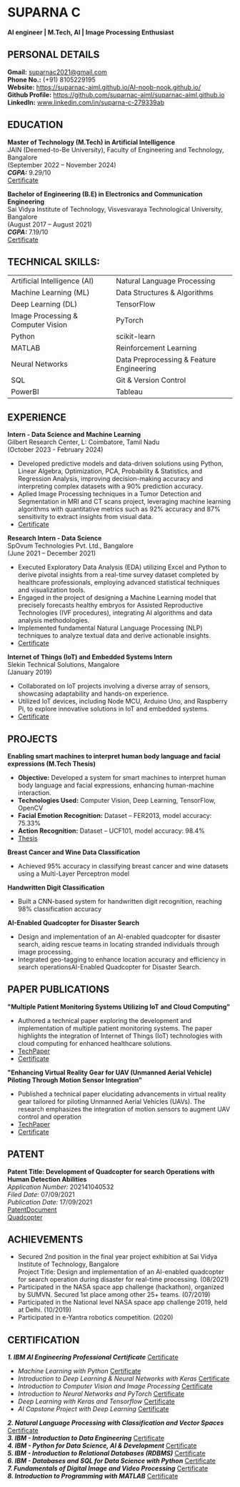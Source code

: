 # **SUPARNA C**  
**AI engineer | M.Tech, AI | Image Processing Enthusiast**  

## **PERSONAL DETAILS**  
**Gmail:** suparnac2021@gmail.com  
**Phone No.:** (+91) 8105229195  
**Website:**  https://suparnac-aiml.github.io/AI-noob-nook.github.io/  
**Github Profile:** https://github.com/suparnac-aiml/suparnac-aiml.github.io  
**LinkedIn:** www.linkedin.com/in/suparna-c-279339ab  

## **EDUCATION**  
**Master of Technology (M.Tech) in Artificial Intelligence**  
JAIN (Deemed-to-Be University), Faculty of Engineering and Technology, Bangalore  
(September 2022 – November 2024)  
***CGPA:*** 9.29/10  
[Certificate](https://github.com/suparnac-aiml/suparnac-aiml.github.io/blob/main/M.Tech%20(AI)/M.Tech%20Certificate.jpg)  
  
**Bachelor of Engineering (B.E) in Electronics and Communication Engineering**  
Sai Vidya Institute of Technology, Visvesvaraya Technological University, Bangalore  
(August 2017 – August 2021)  
***CGPA:*** 7.19/10  
[Certificate](https://github.com/suparnac-aiml/suparnac-aiml.github.io/blob/main/B.Tech%20(ECE)/B.Tech%20certificate.jpg)  


## **TECHNICAL SKILLS:**  

|                                |                                |
|--------------------------------|--------------------------------|
| Artificial Intelligence (AI)   | Natural Language Processing    |
| Machine Learning (ML)          | Data Structures & Algorithms   |
| Deep Learning (DL)             | TensorFlow                     |
| Image Processing & Computer Vision | PyTorch                 |
| Python                         | scikit-learn                   |
| MATLAB                         | Reinforcement Learning         |
| Neural Networks                | Data Preprocessing & Feature Engineering |
| SQL                            | Git & Version Control          |
|PowerBI                         | Tableau                        |



## **EXPERIENCE**  
**Intern - Data Science and Machine Learning**  
Gilbert Research Center, L: Coimbatore, Tamil Nadu  
(October 2023 - February 2024)  
- Developed predictive models and data-driven solutions using Python, Linear Algebra, Optimization, PCA, Probability & Statistics, and Regression Analysis, improving decision-making accuracy and interpreting complex datasets with a 90% prediction accuracy.  
- Aplied Image Processing techniques in a Tumor Detection and Segmentation in MRI and CT scans project, leveraging machine learning algorithms with quantitative metrics such as 92% accuracy and 87% sensitivity to extract insights from visual data.  
-  [Certificate](https://github.com/suparnac-aiml/suparnac-aiml.github.io/blob/main/Internship_Related_Documents/Gilbert%20Research%20Center%20-%20Internship%20certificate.jpg)


**Research Intern - Data Science**  
SpOvum Technologies Pvt. Ltd., Bangalore  
(June 2021 – December 2021)  
- Executed Exploratory Data Analysis (EDA) utilizing Excel and Python to derive pivotal insights from a real-time survey dataset completed by healthcare professionals, employing advanced statistical techniques and visualization tools.  
- Engaged in the project of designing a Machine Learning model that precisely forecasts healthy embryos for Assisted Reproductive Technologies (IVF procedures), integrating AI algorithms and data analysis methodologies.  
- Implemented fundamental Natural Language Processing (NLP) techniques to analyze textual data and derive actionable insights.
- [Certificate](https://github.com/suparnac-aiml/suparnac-aiml.github.io/blob/main/Internship_Related_Documents/Suparna%20EDA%20internship%20SpOvum.pdf)

  
**Internet of Things (IoT) and Embedded Systems Intern**  
Slekin Technical Solutions, Mangalore  
(January 2019)  
- Collaborated on IoT projects involving a diverse array of sensors, showcasing adaptability and hands-on experience.  
- Utilized IoT devices, including Node MCU, Arduino Uno, and Raspberry Pi, to explore innovative solutions in IoT and embedded systems.  
- [Certificate](https://github.com/suparnac-aiml/suparnac-aiml.github.io/blob/main/Internship_Related_Documents/Slekin%20-%20Internship%20certificate.jpg)

## **PROJECTS**  
**Enabling smart machines to interpret human body language and facial expressions (M.Tech Thesis)**  
- **Objective:** Developed a system for smart machines to interpret human body language and facial expressions, enhancing human-machine interaction.  
- **Technologies Used:** Computer Vision, Deep Learning, TensorFlow, OpenCV  
- **Facial Emotion Recognition:** Dataset – FER2013, model accuracy: 75.33%  
- **Action Recognition:** Dataset – UCF101, model accuracy: 98.4%
- [Thesis](https://github.com/suparnac-aiml/suparnac-aiml.github.io/blob/main/M.Tech%20(AI)/SUPARNA%20-%20M.Tech%20THESIS_compressed.pdf)

**Breast Cancer and Wine Data Classification**  
- Achieved 95% accuracy in classifying breast cancer and wine datasets using a Multi-Layer Perceptron model  

**Handwritten Digit Classification**
- Built a CNN-based system for handwritten digit recognition, reaching 98% classification accuracy

**AI-Enabled Quadcopter for Disaster Search**  
- Design and implementation of an AI-enabled quadcopter for disaster search, aiding rescue teams in locating stranded individuals through image processing.  
- Integrated geo-tagging to enhance location accuracy and efficiency in search operationsAI-Enabled Quadcopter for Disaster Search.  


## **PAPER PUBLICATIONS**   
**"Multiple Patient Monitoring Systems Utilizing IoT and Cloud Computing"**  
- Authored a technical paper exploring the development and implementation of multiple patient monitoring systems. The paper highlights the integration of Internet of Things (IoT) technologies with cloud computing for enhanced healthcare solutions.  
- [TechPaper](https://github.com/suparnac-aiml/suparnac-aiml.github.io/blob/main/Paper%20and%20Patent%20Publication/IRJET-V7I5926-%20MULTIPLE%20PATIENT%20MONITORING%20SYSTEM%20USING%20IOT%20AND%20CLOUD%20COMPUTING.pdf)   
- [Certificate](https://github.com/suparnac-aiml/suparnac-aiml.github.io/blob/main/Paper%20and%20Patent%20Publication/IRJET-V7I5926-%20MULTIPLE%20PATIENT%20MONITORING%20SYSTEM%20USING%20IOT%20AND%20CLOUD%20COMPUTING%20certificate.jpg)  

**"Enhancing Virtual Reality Gear for UAV (Unmanned Aerial Vehicle) Piloting Through Motion Sensor Integration"**  
- Published a technical paper elucidating advancements in virtual reality gear tailored for piloting Unmanned Aerial Vehicles (UAVs). The research emphasizes the integration of motion sensors to augment UAV control and operation  
- [TechPaper](https://github.com/suparnac-aiml/suparnac-aiml.github.io/blob/main/Paper%20and%20Patent%20Publication/IRJET-V7I5925%20-%20MOTION%20SENSOR%20ENHANCED%20VIRTUAL%20REALITY%20GEAR%20FOR%20PILOTING%20THE%20UAV%E2%80%99s.pdf)  
- [Certificate](https://github.com/suparnac-aiml/suparnac-aiml.github.io/blob/main/Paper%20and%20Patent%20Publication/IRJET-V7I5925%20-%20MOTION%20SENSOR%20ENHANCED%20VIRTUAL%20REALITY%20GEAR%20FOR%20PILOTING%20THE%20UAV%E2%80%99s%20-%20certificate.jpg)    

  
## **PATENT**
**Patent Title: Development of Quadcopter for search Operations with Human Detection Abilities**  
*Application Number:* 202141040532  
*Filed Date:* 07/09/2021  
*Publication Date:* 17/09/2021  
[PatentDocument](https://github.com/suparnac-aiml/suparnac-aiml.github.io/blob/main/Paper%20and%20Patent%20Publication/Patent%20Document-%20Development%20Of%20Quadcopter%20for%20Search%20Operations%20with%20Human.pdf)  
[Quadcopter](https://github.com/suparnac-aiml/suparnac-aiml.github.io/blob/main/Paper%20and%20Patent%20Publication/Quadcopter.jpg)  


## **ACHIEVEMENTS**
- Secured 2nd position in the final year project exhibition at Sai Vidya Institute of Technology, Bangalore  
  Project Title: Design and implementation of an AI-enabled quadcopter for search operation during disaster for real-time processing. (08/2021)   
- Participated in the NASA space app challenge (hackathon), organized by SUMVN. Secured 1st place among other 25+ teams. (07/2019)  
- Participated in the National level NASA space app challenge 2019, held at Delhi. (10/2019)  
- Participated in e-Yantra robotics competition. (2020)  

## **CERTIFICATION**  
***1. IBM AI Engineering Professional Certificate***  [Certificate](https://github.com/suparnac-aiml/suparnac-aiml.github.io/blob/main/Certificates/IBM%20AI%20engineering%20-%20certificate.pdf)   
  - *Machine Learning with Python*  [Certificate](https://github.com/suparnac-aiml/suparnac-aiml.github.io/blob/main/Certificates/1.%20IBM%20Machine%20Learning%20with%20Python.pdf)   
  - *Introduction to Deep Learning & Neural Networks with Keras*   [Certificate](https://github.com/suparnac-aiml/suparnac-aiml.github.io/blob/main/Certificates/2.%20IBM%20Introduction%20to%20Deep%20Learning%20%26%20Neural%20Networks%20with%20Keras.pdf)  
  - *Introduction to Computer Vision and Image Processing*   [Certificate](https://github.com/suparnac-aiml/suparnac-aiml.github.io/blob/main/Certificates/3.%20IBM%20Introduction%20to%20Computer%20Vision%20and%20Image%20Processing.pdf)  
  - *Introduction to Neural Networks and PyTorch*   [Certificate](https://github.com/suparnac-aiml/suparnac-aiml.github.io/blob/main/Certificates/4.%20IBM%20Introduction%20to%20Neural%20Networks%20and%20PyTorch.pdf)  
  - *Deep Learning with Keras and Tensorflow*   [Certificate](https://github.com/suparnac-aiml/suparnac-aiml.github.io/blob/main/Certificates/5.%20IBM%20Deep%20Learning%20with%20Keras%20and%20Tensorflow.pdf)  
  - *AI Capstone Project with Deep Learning*   [Certificate](https://github.com/suparnac-aiml/suparnac-aiml.github.io/blob/main/Certificates/6.%20IBM%20AI%20Capstone%20Project%20with%20Deep%20Learning.pdf)  
  
***2. Natural Language Processing with Classification and Vector Spaces*** [Certificate](https://github.com/suparnac-aiml/suparnac-aiml.github.io/blob/main/Certificates/Natural%20Language%20Processing%20with%20Classification%20and%20Vector%20Spaces%20-%20certificate.pdf)   
***3. IBM - Introduction to Data Engineering***   [Certificate](https://github.com/suparnac-aiml/suparnac-aiml.github.io/blob/main/Certificates/IBM%20-%20Introduction%20to%20Data%20Engineering.pdf)  
***4. IBM - Python for Data Science, AI & Development***   [Certificate](https://github.com/suparnac-aiml/suparnac-aiml.github.io/blob/main/Certificates/IBM%20-%20Python%20for%20Data%20Science%2C%20AI%20%26%20Development.pdf)  
***5. IBM - Introduction to Relational Databases (RDBMS)***   [Certificate](https://github.com/suparnac-aiml/suparnac-aiml.github.io/blob/main/Certificates/IBM%20-%20Introduction%20to%20Relational%20Databases%20(RDBMS).pdf)  
***6. IBM - Databases and SQL for Data Science with Python***   [Certificate](https://github.com/suparnac-aiml/suparnac-aiml.github.io/blob/main/Certificates/IBM%20-%20Databases%20and%20SQL%20for%20Data%20Science%20with%20Python.pdf)  
***7. Fundamentals of Digital Image and Video Processing***  [Certificate](https://github.com/suparnac-aiml/suparnac-aiml.github.io/blob/main/Certificates/Fundamentals%20of%20Digital%20Image%20and%20Video%20Processing.pdf)   
***8. Introduction to Programming with MATLAB***   [Certificate](https://github.com/suparnac-aiml/suparnac-aiml.github.io/blob/main/Certificates/Fundamentals%20of%20Digital%20Image%20and%20Video%20Processing.pdf)   
